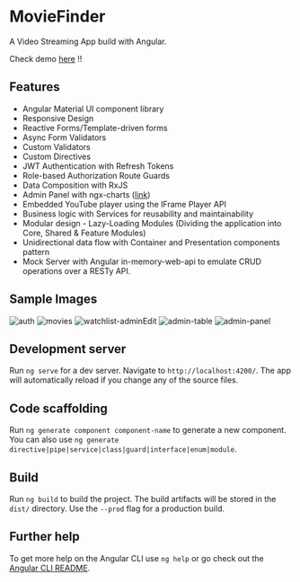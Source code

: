 # MovieFinder

A Video Streaming App build with Angular.

Check demo [here](https://movfinder.web.app/) !!

## Features

- Angular Material UI component library
- Responsive Design
- Reactive Forms/Template-driven forms 
- Async Form Validators
- Custom Validators
- Custom Directives
- JWT Authentication with Refresh Tokens
- Role-based Authorization Route Guards
- Data Composition with RxJS
- Admin Panel with ngx-charts ([link](https://github.com/swimlane/ngx-charts))
- Embedded YouTube player using the IFrame Player API
- Business logic with Services for reusability and maintainability
- Modular design - Lazy-Loading Modules (Dividing the application into Core, Shared & Feature Modules)
- Unidirectional data flow with Container and Presentation components pattern
- Mock Server with Angular in-memory-web-api to emulate CRUD operations over a RESTy API.

## Sample Images

![auth](https://user-images.githubusercontent.com/32598290/100789869-b594f200-341f-11eb-922b-57684811d3f1.jpg)
![movies](https://user-images.githubusercontent.com/32598290/100790805-08bb7480-3421-11eb-9fc0-1ad16289e1df.jpg)
![watchlist-adminEdit](https://user-images.githubusercontent.com/32598290/100791604-23dab400-3422-11eb-946b-0ebca83c2dcc.jpg)
![admin-table](https://user-images.githubusercontent.com/32598290/100791891-82a02d80-3422-11eb-8f64-faaa961b12a6.JPG)
![admin-panel](https://user-images.githubusercontent.com/32598290/100792935-158d9780-3424-11eb-828f-113fb8ab967d.JPG)

## Development server

Run `ng serve` for a dev server. Navigate to `http://localhost:4200/`. The app will automatically reload if you change any of the source files.

## Code scaffolding

Run `ng generate component component-name` to generate a new component. You can also use `ng generate directive|pipe|service|class|guard|interface|enum|module`.

## Build

Run `ng build` to build the project. The build artifacts will be stored in the `dist/` directory. Use the `--prod` flag for a production build.

## Further help

To get more help on the Angular CLI use `ng help` or go check out the [Angular CLI README](https://github.com/angular/angular-cli/blob/master/README.md).
